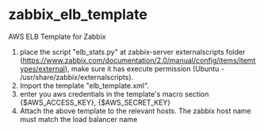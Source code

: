 zabbix_elb_template
===================

AWS ELB Template for Zabbix

1. place the script "elb_stats.py" at zabbix-server externalscripts folder (https://www.zabbix.com/documentation/2.0/manual/config/items/itemtypes/external), make sure it has execute permission (Ubuntu - /usr/share/zabbix/externalscripts). 
2. Import the template "elb_template.xml".
3. enter you aws credentials in the template's macro section   {$AWS_ACCESS_KEY},  {$AWS_SECRET_KEY} 
4. Attach the above template to the relevant hosts. The zabbix host name must match the load balancer name
